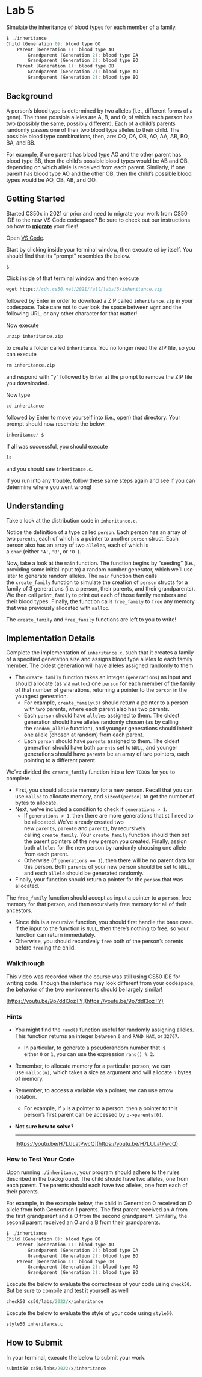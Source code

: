 # Lab 5

Simulate the inheritance of blood types for each member of a family.

```c
$ ./inheritance
Child (Generation 0): blood type OO
    Parent (Generation 1): blood type AO
        Grandparent (Generation 2): blood type OA
        Grandparent (Generation 2): blood type BO
    Parent (Generation 1): blood type OB
        Grandparent (Generation 2): blood type AO
        Grandparent (Generation 2): blood type BO
```

## **Background**

A person’s blood type is determined by two alleles (i.e., different forms of a gene). The three possible alleles are A, B, and O, of which each person has two (possibly the same, possibly different). Each of a child’s parents randomly passes one of their two blood type alleles to their child. The possible blood type combinations, then, are: OO, OA, OB, AO, AA, AB, BO, BA, and BB.

For example, if one parent has blood type AO and the other parent has blood type BB, then the child’s possible blood types would be AB and OB, depending on which allele is received from each parent. Similarly, if one parent has blood type AO and the other OB, then the child’s possible blood types would be AO, OB, AB, and OO.

## **Getting Started**

Started CS50x in 2021 or prior and need to migrate your work from CS50 IDE to the new VS Code codespace? Be sure to check out our instructions on how to **[migrate](https://cs50.harvard.edu/x/2022/new/)** your files!

Open [VS Code](https://code.cs50.io/).

Start by clicking inside your terminal window, then execute `cd` by itself. You should find that its “prompt” resembles the below.

```c
$
```

Click inside of that terminal window and then execute

```c
wget https://cdn.cs50.net/2021/fall/labs/5/inheritance.zip
```

followed by Enter in order to download a ZIP called `inheritance.zip` in your codespace. Take care not to overlook the space between `wget` and the following URL, or any other character for that matter!

Now execute

```c
unzip inheritance.zip
```

to create a folder called `inheritance`. You no longer need the ZIP file, so you can execute

```c
rm inheritance.zip
```

and respond with “y” followed by Enter at the prompt to remove the ZIP file you downloaded.

Now type

```c
cd inheritance
```

followed by Enter to move yourself into (i.e., open) that directory. Your prompt should now resemble the below.

```c
inheritance/ $
```

If all was successful, you should execute

```c
ls
```

and you should see `inheritance.c`.

If you run into any trouble, follow these same steps again and see if you can determine where you went wrong!

## **Understanding**

Take a look at the distribution code in `inheritance.c`.

Notice the definition of a type called `person`. Each person has an array of two `parents`, each of which is a pointer to another `person` struct. Each person also has an array of two `alleles`, each of which is a `char` (either `'A'`, `'B'`, or `'O'`).

Now, take a look at the `main` function. The function begins by “seeding” (i.e., providing some initial input to) a random number generator, which we’ll use later to generate random alleles. The `main` function then calls the `create_family` function to simulate the creation of `person` structs for a family of 3 generations (i.e. a person, their parents, and their grandparents). We then call `print_family` to print out each of those family members and their blood types. Finally, the function calls `free_family` to `free` any memory that was previously allocated with `malloc`.

The `create_family` and `free_family` functions are left to you to write!

## **Implementation Details**

Complete the implementation of `inheritance.c`, such that it creates a family of a specified generation size and assigns blood type alleles to each family member. The oldest generation will have alleles assigned randomly to them.

- The `create_family` function takes an integer (`generations`) as input and should allocate (as via `malloc`) one `person` for each member of the family of that number of generations, returning a pointer to the `person` in the youngest generation.
    - For example, `create_family(3)` should return a pointer to a person with two parents, where each parent also has two parents.
    - Each `person` should have `alleles` assigned to them. The oldest generation should have alleles randomly chosen (as by calling the `random_allele` function), and younger generations should inherit one allele (chosen at random) from each parent.
    - Each `person` should have `parents` assigned to them. The oldest generation should have both `parents` set to `NULL`, and younger generations should have `parents` be an array of two pointers, each pointing to a different parent.

We’ve divided the `create_family` function into a few `TODO`s for you to complete.

- First, you should allocate memory for a new person. Recall that you can use `malloc` to allocate memory, and `sizeof(person)` to get the number of bytes to allocate.
- Next, we’ve included a condition to check if `generations > 1`.
    - If `generations > 1`, then there are more generations that still need to be allocated. We’ve already created two new `parents`, `parent0` and `parent1`, by recursively calling `create_family`. Your `create_family` function should then set the parent pointers of the new person you created. Finally, assign both `alleles` for the new person by randomly choosing one allele from each parent.
    - Otherwise (if `generations == 1`), then there will be no parent data for this person. Both `parents` of your new person should be set to `NULL`, and each `allele` should be generated randomly.
- Finally, your function should return a pointer for the `person` that was allocated.

The `free_family` function should accept as input a pointer to a `person`, free memory for that person, and then recursively free memory for all of their ancestors.

- Since this is a recursive function, you should first handle the base case. If the input to the function is `NULL`, then there’s nothing to free, so your function can return immediately.
- Otherwise, you should recursively `free` both of the person’s parents before `free`ing the child.

### **Walkthrough**

This video was recorded when the course was still using CS50 IDE for writing code. Though the interface may look different from your codespace, the behavior of the two environments should be largely similar!

[https://youtu.be/9p7ddI3ozTY](https://youtu.be/9p7ddI3ozTY)

### **Hints**

- You might find the `rand()` function useful for randomly assigning alleles. This function returns an integer between `0` and `RAND_MAX`, or `32767`.
    - In particular, to generate a pseudorandom number that is either `0` or `1`, you can use the expression `rand() % 2`.
- Remember, to allocate memory for a particular person, we can use `malloc(n)`, which takes a size as argument and will allocate `n` bytes of memory.
- Remember, to access a variable via a pointer, we can use arrow notation.
    - For example, if `p` is a pointer to a person, then a pointer to this person’s first parent can be accessed by `p->parents[0]`.
- **Not sure how to solve?**
    
    *****************************************************************************************************
    
    [https://youtu.be/H7LULatPwcQ](https://youtu.be/H7LULatPwcQ)
    

### **How to Test Your Code**

Upon running `./inheritance`, your program should adhere to the rules described in the background. The child should have two alleles, one from each parent. The parents should each have two alleles, one from each of their parents.

For example, in the example below, the child in Generation 0 received an O allele from both Generation 1 parents. The first parent received an A from the first grandparent and a O from the second grandparent. Similarly, the second parent received an O and a B from their grandparents.

```c
$ ./inheritance
Child (Generation 0): blood type OO
    Parent (Generation 1): blood type AO
        Grandparent (Generation 2): blood type OA
        Grandparent (Generation 2): blood type BO
    Parent (Generation 1): blood type OB
        Grandparent (Generation 2): blood type AO
        Grandparent (Generation 2): blood type BO
```

Execute the below to evaluate the correctness of your code using `check50`. But be sure to compile and test it yourself as well!

```c
check50 cs50/labs/2022/x/inheritance
```

Execute the below to evaluate the style of your code using `style50`.

```c
style50 inheritance.c
```

## **How to Submit**

In your terminal, execute the below to submit your work.

```c
submit50 cs50/labs/2022/x/inheritance
```